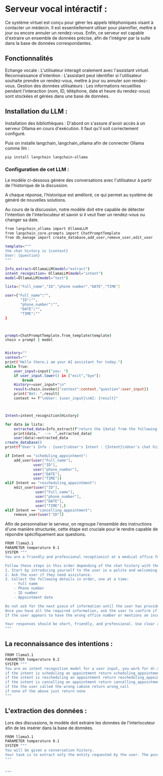 # Serveur vocal intéractif :
Ce système virtuel est conçu pour gérer les appels téléphoniques visant à contacter un médecin.
Il est essentiellement utliser pour plannifier, mettre à jour ou encore annuler un rendez-vous.
Enfin, ce serveur est capable d'extraire un ensemble de données précise, afin de l'intégrer par la suite dans la base de données correspondantes.

## Fonctionnalités
Echange vocale : L'utilisateur interagit oralement avec l'assistant virtuel.
Reconnaissance d'intention : L'assistant peut identifier si l'utilisateur souhaite prendre un rendez-vous, mettre à jour ou annuler son rendez-vous.
Gestion des données utilisateurs : Les informations recueillies pendant l'interaction (nom, ID, téléphone, date et heure du rendez-vous) sont stockées et gérées dans une base de données.

## Installation du LLM :
Installation des bibliothèques :
D'abord on s'assure d'avoir accés à un serveur Ollama en cours d'exécution. Il faut qu'il soit correctement configuré.

Puis on installe langchain, langchain_ollama afin de connecter Ollama comme llm :
```bash
pip install langchain langchain-ollama
```
### Configuration de cet LLM :

Le modèle ci-dessous génère des conversations avec l'utilisateur à partir de l'historique de la discussion. 

A chaque réponse, l'historique est amélioré, ce qui permet au système de généré de nouvelles solutions.

Au cours de la discussion, notre modèle doit etre capable de détecter l'intention de l'interlocuteur et savoir si il veut fixer un rendez-vous ou changer sa date.

```bash
from langchain_ollama import OllamaLLM
from langchain_core.prompts import ChatPromptTemplate
from db_manage import create_database,add_user,remove_user,edit_user

template="""
the chat history is {context}
User: {question}
"""

Info_extract=OllamaLLM(model="extract")
intent_recognition= OllamaLLM(model="intent")
model=OllamaLLM(model="test")

lista=["Full_name","ID","phone number","DATE","TIME"]

user={"Full_name":"",
       "ID":"",
       "phone_number":"",
       "DATE":"",
       "TIME":""
}



prompt=ChatPromptTemplate.from_template(template)
chain = prompt | model


History=""
context=""
print("Hello there,i am your AI assistant for today.")
while True:
    user_input=input("you: ")
    if user_input.lower() in ["exit","bye"]:
        break
    History+=user_input+"\n"
    result=chain.invoke({"context":context,"question":user_input})
    print("Bot: ",result)
    context += f"\nUser: {user_input}\nAI: {result}"



Intent=intent_recognition(History)

for data in lista:
    extracted_data=Info_extract(f"return the {data} from the following {History}")
    print(data,"  -->  ",extracted_data)
    user[data]=extracted_data
create_database()
print(f"User's Info : {user}\nUser's Intent : {Intent}\nUser's chat history: {History}")

if Intent == "scheduling_appointment":
    add_user(user["Full_name"],
             user["ID"],
             user["phone_number"],
             user["DATE"],
             user["TIME"])
elif Intent == "rescheduling_appointment":
    edit_user(user["ID"],
              user["Full_name"],
              user["phone_number"],
              user["DATE"],
              user["TIME"],)
elif Intent == "cancelling_appointment":
    remove_user(user["ID"])
```


Afin de personnaliser le serveur, on regroupe l'ensemble des instructions d'une manière structurée, cette étape est cruciale pour le rendre capable de répondre spécifiquement aux questions.

```bash
FROM llama3.1
PARAMETER temperature 0.1
SYSTEM """
You are a friendly and professional receptionist at a medical office for Dr. Simo, a cardiologist. Your task is to assist users by collecting their appointment details.

Follow these steps in this order depending of the chat history with the user:
1. Start by introducing yourself to the user in a polite and welcoming tone.
2. Ask the user if they need assistance.
3. Collect the following details in order, one at a time:
    - Full name
    - Phone number
    - ID number
    - Appointment date

Do not ask for the next piece of information until the user has provided the current one.
Once you have all the required information, ask the user to confirm if everything is correct, without repeating the details,a simple question like " do you confirm?".
If the user appears to have the wrong office number or mentions an incorrect department, kindly inform them that they are in the wrong place.

Your responses should be short, friendly, and professional. Use clear and simple language to avoid confusion.
"""
```

## La reconnaissance des intentions :

```bash
FROM llama3.1
PARAMETER temperature 0.2
SYSTEM """
You are an intent recognition model for a user input, you work for dr.simo's cabine .
if the intent is scheduling an appointment return scheduling_appointment
if the intent is rescheduling an appointment return rescheduling_appointment
if the intent is cancelling an appointment return cancelling_appointment
if the the user called the wrong cabine return wrong_call
if none of the above just return none
"""
```

## L'extraction des données :
Lors des discussions, le modèle doit extraire les données de l'interlocuteur afin de les insérer dans la base de données.

```bash
FROM llama3.1
PARAMETER temperature 0.1
SYSTEM """
You will be given a conversation history.
Your task is to extract only the entity requested by the user. The possible entities are: full name, phone number, ID, date (day), and time. You must identify and return only the entity itself asked for. Do not return any other information.
"""


"""
```
